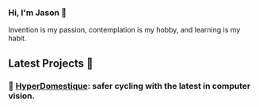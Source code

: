 ### Hi, I'm Jason 👋

Invention is my passion, contemplation is my hobby, and learning is my habit.

## Latest Projects 🎨

### 🚴‍ [HyperDomestique](https://github.com/neuroquantifier/HyperDomestique): safer cycling with the latest in computer vision.

<!--
**neuroquantifier/neuroquantifier** is a ✨ _special_ ✨ repository because its `README.md` (this file) appears on your GitHub profile.

Here are some ideas to get you started:

- 🔭 I’m currently working on ...
- 🌱 I’m currently learning ...
- 👯 I’m looking to collaborate on ...
- 🤔 I’m looking for help with ...
- 💬 Ask me about ...
- 📫 How to reach me: ...
- 😄 Pronouns: ...
- ⚡ Fun fact: ...
-->
